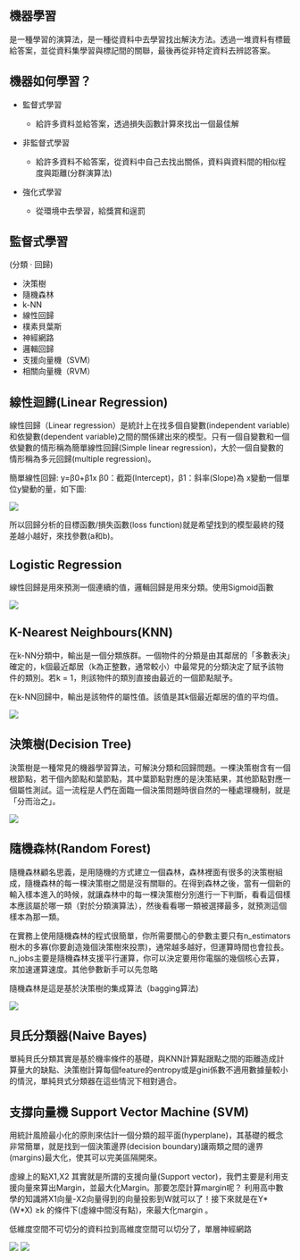 ## 機器學習
是一種學習的演算法，是一種從資料中去學習找出解決方法。透過一堆資料有標籤給答案，並從資料集學習與標記間的關聯，最後再從非特定資料去辨認答案。

## 機器如何學習？
- 監督式學習
  - 給許多資料並給答案，透過損失函數計算來找出一個最佳解

- 非監督式學習
  - 給許多資料不給答案，從資料中自己去找出關係，資料與資料間的相似程度與距離(分群演算法)

- 強化式學習
  - 從環境中去學習，給獎賞和逞罰

## 監督式學習
(分類 · 回歸)
- 決策樹 
- 隨機森林
- k-NN 
- 線性回歸 
- 樸素貝葉斯 
- 神經網路 
- 邏輯回歸
- 支援向量機（SVM） 
- 相關向量機（RVM）

## 線性迴歸(Linear Regression)
線性回歸（Linear regression）是統計上在找多個自變數(independent variable)和依變數(dependent variable)之間的關係建出來的模型。只有一個自變數和一個依變數的情形稱為簡單線性回歸(Simple linear regression)，大於一個自變數的情形稱為多元回歸(multiple regression)。

簡單線性回歸: y=β0+β1x
β0：截距(Intercept)，β1：斜率(Slope)為 x變動一個單位y變動的量，如下圖:

![](https://i.imgur.com/5WPSbMm.png)

所以回歸分析的目標函數/損失函數(loss function)就是希望找到的模型最終的殘差越小越好，來找參數(a和b)。

## Logistic Regression
線性回歸是用來預測一個連續的值，邏輯回歸是用來分類。使用Sigmoid函數

![](https://miro.medium.com/max/1400/1*F9koiudfoqYIP0sDoZyG4g.png)

## K-Nearest Neighbours(KNN)
在k-NN分類中，輸出是一個分類族群。一個物件的分類是由其鄰居的「多數表決」確定的，k個最近鄰居（k為正整數，通常較小）中最常見的分類決定了賦予該物件的類別。若k = 1，則該物件的類別直接由最近的一個節點賦予。

在k-NN回歸中，輸出是該物件的屬性值。該值是其k個最近鄰居的值的平均值。

![](https://imgur.com/ENUJ9Gz.jpg)

## 決策樹(Decision Tree)
決策樹是一種常見的機器學習算法，可解決分類和回歸問題。一棵決策樹含有一個根節點，若干個內節點和葉節點，其中葉節點對應的是決策結果，其他節點對應一個屬性測試。這一流程是人們在面臨一個決策問題時很自然的一種處理機制，就是「分而治之」。

![](https://scitechvista.nat.gov.tw/context/image/jpg/f19694489e985bcaef4c5520e4d1e9882b464bf51db9b165247ff18a63a16549.jpg)

## 隨機森林(Random Forest)
隨機森林顧名思義，是用隨機的方式建立一個森林，森林裡面有很多的決策樹組成，隨機森林的每一棵決策樹之間是沒有關聯的。在得到森林之後，當有一個新的輸入樣本進入的時候，就讓森林中的每一棵決策樹分別進行一下判斷，看看這個樣本應該屬於哪一類（對於分類演算法），然後看看哪一類被選擇最多，就預測這個樣本為那一類。

在實務上使用隨機森林的程式很簡單，你所需要關心的參數主要只有n_estimators樹木的多寡(你要創造幾個決策樹來投票)，通常越多越好，但運算時間也會拉長。n_jobs主要是隨機森林支援平行運算，你可以決定要用你電腦的幾個核心去算，來加速運算速度。其他參數新手可以先忽略

隨機森林是這是基於決策樹的集成算法（bagging算法)

![](https://i1.wp.com/dataaspirant.com/wp-content/uploads/2017/04/Random-Forest-Introduction.jpg?resize=690%2C345)

## 貝氏分類器(Naive Bayes)
單純貝氏分類其實是基於機率條件的基礎，與KNN計算點跟點之間的距離造成計算量大的缺點、決策樹計算每個feature的entropy或是gini係數不適用數據量較小的情況，單純貝式分類器在這些情況下相對適合。

## 支撐向量機 Support Vector Machine (SVM)
用統計風險最小化的原則來估計一個分類的超平面(hyperplane)，其基礎的概念非常簡單，就是找到一個決策邊界(decision boundary)讓兩類之間的邊界(margins)最大化，使其可以完美區隔開來。

虛線上的點X1,X2 其實就是所謂的支援向量(Support vector)，我們主要是利用支援向量來算出Margin，並最大化Margin。那要怎麼計算margin呢？ 利用高中數學的知識將X1向量-X2向量得到的向量投影到W就可以了！接下來就是在Y*(W*X) ≥k 的條件下(虛線中間沒有點)，來最大化margin 。

低維度空間不可切分的資料拉到高維度空間可以切分了，單層神經網路

![](https://imgur.com/p9Auvj6.jpg)
![](https://datanote.readthedocs.io/zh/latest/_images/svm7.png)


